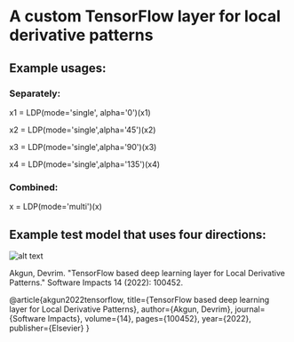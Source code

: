 # A custom TensorFlow layer for local derivative patterns 
## Example usages:
### Separately:
  x1 = LDP(mode='single', alpha='0')(x1)
    
  x2 = LDP(mode='single',alpha='45')(x2)
    
  x3 = LDP(mode='single',alpha='90')(x3)
    
  x4 = LDP(mode='single',alpha='135')(x4)
   
### Combined:   
  x = LDP(mode='multi')(x)
    
## Example test model that uses four directions:
![alt text](images/model1.png)


Akgun, Devrim. "TensorFlow based deep learning layer for Local Derivative Patterns." Software Impacts 14 (2022): 100452.


@article{akgun2022tensorflow,
  title={TensorFlow based deep learning layer for Local Derivative Patterns},
  author={Akgun, Devrim},
  journal={Software Impacts},
  volume={14},
  pages={100452},
  year={2022},
  publisher={Elsevier}
}
